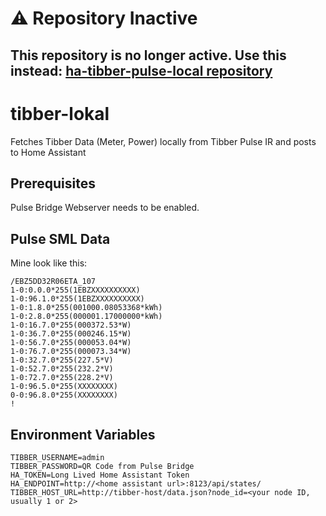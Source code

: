 # :warning: Repository Inactive
This repository is no longer active. Use this instead: [ha-tibber-pulse-local repository](https://github.com/marq24/ha-tibber-pulse-local)
---

# tibber-lokal
Fetches Tibber Data (Meter, Power) locally from Tibber Pulse IR and posts to Home Assistant

## Prerequisites
Pulse Bridge Webserver needs to be enabled.

## Pulse SML Data
Mine look like this:

````
/EBZ5DD32R06ETA_107
1-0:0.0.0*255(1EBZXXXXXXXXXX)
1-0:96.1.0*255(1EBZXXXXXXXXXX)
1-0:1.8.0*255(001000.08053368*kWh)
1-0:2.8.0*255(000001.17000000*kWh)
1-0:16.7.0*255(000372.53*W)
1-0:36.7.0*255(000246.15*W)
1-0:56.7.0*255(000053.04*W)
1-0:76.7.0*255(000073.34*W)
1-0:32.7.0*255(227.5*V)
1-0:52.7.0*255(232.2*V)
1-0:72.7.0*255(228.2*V)
1-0:96.5.0*255(XXXXXXXX)
0-0:96.8.0*255(XXXXXXXX)
!
````

## Environment Variables
```
TIBBER_USERNAME=admin
TIBBER_PASSWORD=QR Code from Pulse Bridge
HA_TOKEN=Long Lived Home Assistant Token
HA_ENDPOINT=http://<home assistant url>:8123/api/states/
TIBBER_HOST_URL=http://tibber-host/data.json?node_id=<your node ID, usually 1 or 2>
````
